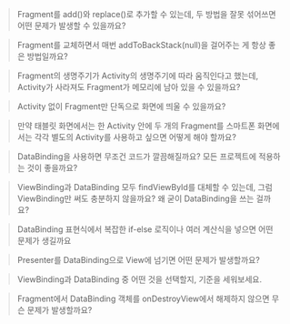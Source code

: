 > Fragment를 add()와 replace()로 추가할 수 있는데, 두 방법을 잘못 섞어쓰면 어떤 문제가 발생할 수 있을까요?


> Fragment를 교체하면서 매번 addToBackStack(null)을 걸어주는 게 항상 좋은 방법일까요?


> Fragment의 생명주기가 Activity의 생명주기에 따라 움직인다고 했는데, Activity가 사라져도 Fragment가 메모리에 남아 있을 수 있을까요?

> Activity 없이 Fragment만 단독으로 화면에 띄울 수 있을까요?

> 만약 태블릿 화면에서는 한 Activity 안에 두 개의 Fragment를 스마트폰 화면에서는 각각 별도의 Activity를 사용하고 싶으면 어떻게 해야 할까요?

> DataBinding을 사용하면 무조건 코드가 깔끔해질까요? 모든 프로젝트에 적용하는 것이 좋을까요?

> ViewBinding과 DataBinding 모두 findViewById를 대체할 수 있는데, 그럼 ViewBinding만 써도 충분하지 않을까요? 왜 굳이 DataBinding을 쓰는 걸까요?

> DataBinding 표현식에서 복잡한 if-else 로직이나 여러 계산식을 넣으면 어떤 문제가 생길까요

> Presenter를 DataBinding으로 View에 넘기면 어떤 문제가 발생할까요?

> ViewBinding과 DataBinding 중 어떤 것을 선택할지, 기준을 세워보세요.

> Fragment에서 DataBinding 객체를 onDestroyView에서 해제하지 않으면 무슨 문제가 발생할까요?
